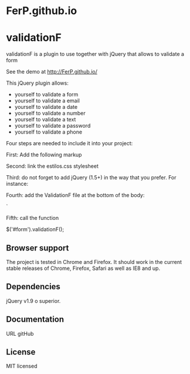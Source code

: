 # FerP.github.io

# validationF

validationF is a plugin to use together with jQuery that allows to validate a form

See the demo at http://FerP.github.io/

This jQuery plugin allows:  

*  yourself to validate a form
*  yourself to validate a email
*  yourself to validate a date
*  yourself to validate a number
*  yourself to validate a text
*  yourself to validate a password
*  yourself to validate a phone

Four steps are needed to include it into your project:

First: Add the following markup
</div>
	
Second: link the estilos.css stylesheet


Third: do not forget to add jQuery (1.5+) in the way that you prefer. For instance:

  <script src="https://ajax.googleapis.com/ajax/libs/jquery/1.12.0/jquery.min.js"></script>
  
Fourth: add the ValidationF file at the bottom of the body:

  <script src="js/validationF.js"></script>`
  
Fifth: call the function

   $('#form').validationF();


## Browser support

The project is tested in Chrome and Firefox. It should work in the current stable releases of Chrome, Firefox, Safari as well as IE8 and up.

## Dependencies

jQuery  v1.9 o superior.

## Documentation
URL gitHub

## License

MIT licensed
